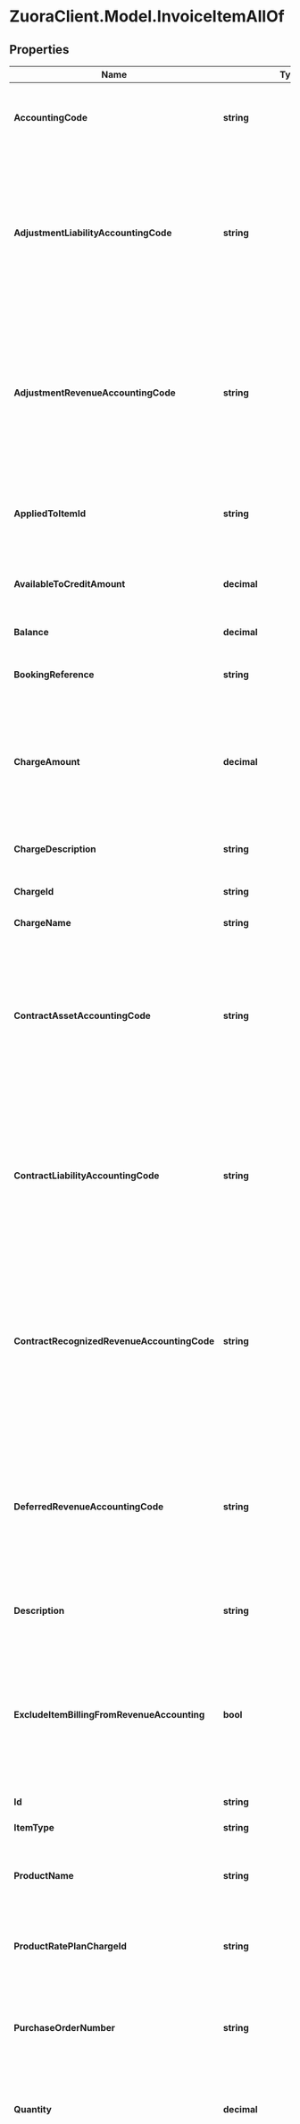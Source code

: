 # ZuoraClient.Model.InvoiceItemAllOf

## Properties

Name | Type | Description | Notes
------------ | ------------- | ------------- | -------------
**AccountingCode** | **string** | The accounting code associated with the invoice item. | [optional] 
**AdjustmentLiabilityAccountingCode** | **string** | The accounting code for adjustment liability.         **Note**: This field is only available if you have the Billing - Revenue Integration feature enabled.   | [optional] 
**AdjustmentRevenueAccountingCode** | **string** | The accounting code for adjustment revenue.         **Note**: This field is only available if you have the Billing - Revenue Integration feature enabled.   | [optional] 
**AppliedToItemId** | **string** | The unique ID of the invoice item that the discount charge is applied to. | [optional] 
**AvailableToCreditAmount** | **decimal** | The amount of the invoice item that is available to credit.          | [optional] 
**Balance** | **decimal** | The balance of the invoice item. | [optional] 
**BookingReference** | **string** | The booking reference of the invoice item.  | [optional] 
**ChargeAmount** | **decimal** | The amount of the charge.   This amount does not include taxes regardless if the charge&#39;s tax mode is inclusive or exclusive.  | [optional] 
**ChargeDescription** | **string** | The description of the charge. | [optional] 
**ChargeId** | **string** | The unique ID of the charge. | [optional] 
**ChargeName** | **string** | The name of the charge. | [optional] 
**ContractAssetAccountingCode** | **string** | The accounting code for contract asset.         **Note**: This field is only available if you have the Billing - Revenue Integration feature enabled.   | [optional] 
**ContractLiabilityAccountingCode** | **string** | The accounting code for contract liability.         **Note**: This field is only available if you have the Billing - Revenue Integration feature enabled.   | [optional] 
**ContractRecognizedRevenueAccountingCode** | **string** | The accounting code for contract recognized revenue.         **Note**: This field is only available if you have the Billing - Revenue Integration feature enabled.   | [optional] 
**DeferredRevenueAccountingCode** | **string** | The deferred revenue accounting code associated with the invoice item.  **Note:** This field is only available if you have Zuora Finance enabled.  | [optional] 
**Description** | **string** | The description of the invoice item. | [optional] 
**ExcludeItemBillingFromRevenueAccounting** | **bool** | The flag to exclude the invoice item from revenue accounting.  **Note**: This field is only available if you have the Billing - Revenue Integration feature enabled.   | [optional] 
**Id** | **string** | Item ID. | [optional] 
**ItemType** | **string** | The type of the invoice item.  | [optional] 
**ProductName** | **string** | Name of the product associated with this item. | [optional] 
**ProductRatePlanChargeId** | **string** | The ID of the product rate plan charge that the invoice item is created from.  | [optional] 
**PurchaseOrderNumber** | **string** | The purchase order number associated with the invoice item.  | [optional] 
**Quantity** | **decimal** | The quantity of this item, in the configured unit of measure for the charge. | [optional] 
**RecognizedRevenueAccountingCode** | **string** | The recognized revenue accounting code associated with the invoice item.  **Note:** This field is only available if you have Zuora Finance enabled.  | [optional] 
**RevRecCode** | **string** | The revenue recognition code.  | [optional] 
**RevRecTriggerCondition** | **string** | The date when revenue recognition is triggered.  | [optional] 
**RevenueRecognitionRuleName** | **string** | The tevenue recognition rule of the invoice item.  **Note:** This field is only available if you have Zuora Finance enabled.  | [optional] 
**ServiceEndDate** | **DateTime** | The end date of the service period for this item, i.e., the last day of the service period, as _yyyy-mm-dd_. | [optional] 
**ServiceStartDate** | **DateTime** | The start date of the service period for this item, as _yyyy-mm-dd_. For a one-time fee item, the date of the charge. | [optional] 
**Sku** | **string** | The SKU of the invoice item.  | [optional] 
**SourceItemType** | **string** | The type of the source item.  | [optional] 
**SubscriptionId** | **string** | The ID of the subscription for this item. | [optional] 
**SubscriptionName** | **string** | The name of the subscription for this item. | [optional] 
**Success** | **bool** | Returns &#x60;true&#x60; if the request was processed successfully. | [optional] 
**TaxAmount** | **decimal** | Tax applied to the charge. | [optional] 
**TaxCode** | **string** | The tax code of the invoice item. **Note** Only when taxation feature is enabled, this field can be presented.  | [optional] 
**TaxMode** | **string** | The tax mode of the invoice item. **Note** Only when taxation feature is enabled, this field can be presented.  | [optional] 
**TaxationItems** | [**InvoiceItemAllOfTaxationItems**](InvoiceItemAllOfTaxationItems.md) |  | [optional] 
**UnbilledReceivablesAccountingCode** | **string** | The accounting code for unbilled receivables.         **Note**: This field is only available if you have the Billing - Revenue Integration feature enabled.   | [optional] 
**UnitOfMeasure** | **string** | Unit used to measure consumption. | [optional] 
**UnitPrice** | **double** | The per-unit price of the invoice item. | [optional] 

[[Back to Model list]](../README.md#documentation-for-models) [[Back to API list]](../README.md#documentation-for-api-endpoints) [[Back to README]](../README.md)


